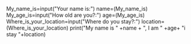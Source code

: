 My_name_is=input("Your name is:")
name=(My_name_is)
My_age_is=input("How old are you?:")
age=(My_age_is)
Where_is_your_location=input("Where do you stay?:")
location=(Where_is_your_location)
print("My name is " +name + ", I am " +age+ "i stay "+location)
